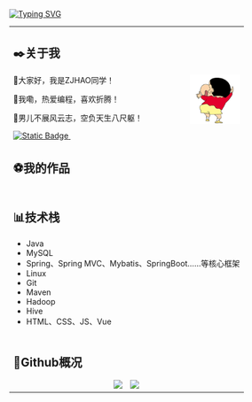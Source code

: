 <!-- 动态打字效果: https://github.com/DenverCoder1/readme-typing-svg -->


<div align="left">
  <a href="https://git.io/typing-svg">
    <img src="https://readme-typing-svg.demolab.com?font=Consolas&weight=600&pause=1000&color=F79111&center=true&vCenter=true&width=450&lines=console.log(ZJHAO%E7%A5%9D%E6%82%A8%E4%BB%8A%E5%A4%A9%E5%BC%80%E5%BF%83%E6%84%89%E5%BF%AB%2C%E6%97%A5%E8%BF%9B%E6%96%97%E9%87%91)" alt="Typing SVG" />
  </a>
</div>

<table>


<tr weight=100%><td>

## ✒️关于我

<img align="right" width="90px" src="com/zjhao/img/ZJHAO.gif" />

🤪大家好，我是ZJHAO同学！

🔮我嘞，热爱编程，喜欢折腾！

🧨男儿不展风云志，空负天生八尺躯！


<div style="text-align: left;">
<a href="https://www.ZJHAO233.club">
<img alt="Static Badge" src="https://img.shields.io/badge/Blog-ZJHAO233-green?style=flat-square">
</a>
<a href="https://github.com/antonkomarev/github-profile-views-counter">
<img alt="" src="https://komarev.com/ghpvc/?username=ZJHAO233&style=flat-square&label=Profile+views&color=orange">
</a>
</div>

</td></tr>


<tr><td>

## ⚽我的作品

<!-- [![](https://github-readme-stats.vercel.app/api/pin/?username=ZJHAO233&repo=Typora-theme-ZJHAO233)]() -->

</td></tr>





<tr><td>

## 📊技术栈

- Java
- MySQL
- Spring、Spring MVC、Mybatis、SpringBoot……等核心框架
- Linux
- Git
- Maven
- Hadoop
- Hive
- HTML、CSS、JS、Vue

</td></tr>





<tr><td>

## 👀Github概况

<div style="text-align: center">
<!-- Github概况: https://github.com/anuraghazra/github-readme-stats -->
    <img src="https://github-readme-stats.vercel.app/api?username=ZJHAO233&show_icons=true&theme=vue" style="height: 180px; display:inline;margin-right:10px;"/>
<!-- 常用语言统计: https://github.com/anuraghazra/github-readme-stats -->
    <img src="https://github-readme-stats.vercel.app/api/top-langs/?username=HappySimple&layout=donut&langs_count=6" style="height: 180px; display:inline;"/>
</div>
</td></tr>

</table>
<!-- 奖杯 
<div align="left"> <img src="https://github-profile-trophy.vercel.app/?username=ZJHAO233" /> </div>
-->
